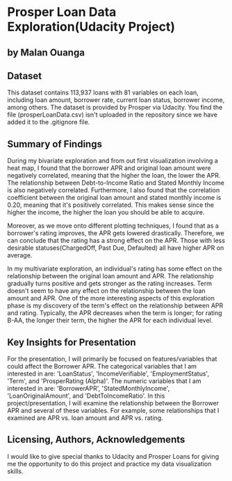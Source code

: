 # Prosper Loan Data Exploration(Udacity Project)
## by Malan Ouanga


## Dataset
This dataset contains 113,937 loans with 81 variables on each loan, including loan amount, borrower rate, current loan status, borrower income, among others. The dataset is provided by Prosper via Udacity. You find the file (prosperLoanData.csv) isn't uploaded in the repository since we have added it to the .gitignore file. 


## Summary of Findings
During my bivariate exploration and from out first visualization involving a heat map, I found that the borrower APR and original loan amount were negatively correlated, meaning that the higher the loan, the lower the APR. The relationship between Debt-to-Income Ratio and Stated Monthly Income is also negatively correlated. Furthermore, I also found that the correlation coefficient between the original loan amount and stated monthly income is 0.20, meaning that it's positively correlated. This makes sense since the higher the income, the higher the loan you should be able to acquire.

Moreover, as we move onto different plotting techniques, I found that as a borrower's rating improves, the APR gets lowered drastically. Therefore, we can conclude that the rating has a strong effect on the APR. Those with less desirable statuses(ChargedOff, Past Due, Defaulted) all have higher APR on average.

In my multivariate exploration, an individual's rating has some effect on the relationship between the original loan amount and APR. The relationship gradually turns positive and gets stronger as the rating increases. Term doesn't seem to have any effect on the relationship between the loan amount and APR. One of the more interesting aspects of this exploration phase is my discovery of the term's effect on the relationship between APR and rating. Typically, the APR decreases when the term is longer; for rating B-AA, the longer their term, the higher the APR for each individual level.


## Key Insights for Presentation
For the presentation, I will primarily be focused on features/variables that could affect the Borrower APR. The categorical variables that I am interested in are: 'LoanStatus', 'IncomeVerifiable', 'EmploymentStatus', 'Term', and 'ProsperRating (Alpha)'. The numeric variables that I am interested in are: 'BorrowerAPR', 'StatedMonthlyIncome', 'LoanOriginalAmount', and 'DebtToIncomeRatio'. In this project/presentation, I will examine the relationship between the Borrower APR and several of these variables. For example, some relationships that I examined are APR vs. loan amount and APR vs. rating.

## Licensing, Authors, Acknowledgements
I would like to give special thanks to Udacity and Prosper Loans for giving me the opportunity to do this project and practice my data visualization skills. 
